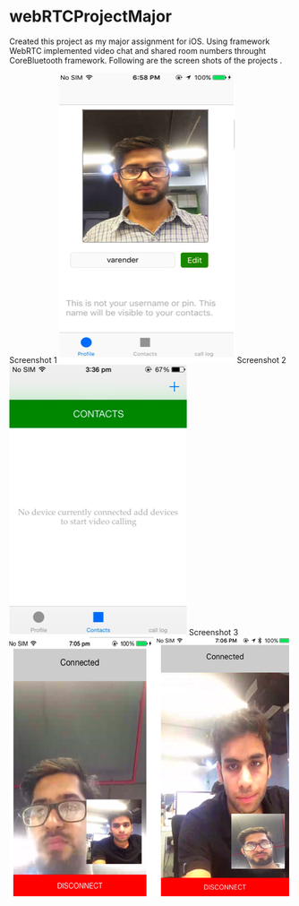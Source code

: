 # webRTCProjectMajor

Created this project as my major assignment for iOS. 
Using framework WebRTC implemented video chat and shared room numbers throught CoreBluetooth framework.
Following are the screen shots of the projects .

Screenshot 1 
![ScreenShot 1](https://raw.githubusercontent.com/varen1994/webRTCProjectMajor/master/Screen%20Shot1.png)
Screenshot 2 
![ScreenShot 2](https://raw.githubusercontent.com/varen1994/webRTCProjectMajor/master/Screen%20Shot2.png)
Screenshot 3 
![ScreenShot 3](https://raw.githubusercontent.com/varen1994/webRTCProjectMajor/master/Screen%20Shot3.png)
